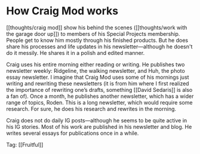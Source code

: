 # How Craig Mod works

[[thoughts/craig mod]] show his behind the scenes ([[thoughts/work with the garage door up]]) to members of his Special Projects membership. People get to know him mostly through his finished products. But he does share his processes and life updates in his newsletter—although he doesn't do it messily. He shares it in a polish and edited manner.

Craig uses his entire morning either reading or writing. He publishes two newsletter weekly: Ridgeline, the walking newsletter, and Huh, the photo essay newsletter. I imagine that Craig Mod uses some of his mornings just writing and rewriting these newsletters (it is from him where I first realized the importance of rewriting one’s drafts, something [[David Sedaris]] is also a fan of). Once a month, he publishes another newsletter, which has a wider range of topics, Roden. This is a long newsletter, which would require some research. For sure, he does his research and rewrites in the morning.

Craig does not do daily IG posts—although he seems to be quite active in his IG stories. Most of his work are published in his newsletter and blog. He writes several essays for publications once in a while.

Tag: [[Fruitful]]

